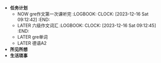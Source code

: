 - **任务计划**
	- NOW gre作文第一次课听完
	  :LOGBOOK:
	  CLOCK: [2023-12-16 Sat 09:12:42]
	  :END:
	- LATER 六级作文词汇
	  :LOGBOOK:
	  CLOCK: [2023-12-16 Sat 09:12:45]
	  :END:
	- LATER gre单词
	- LATER 德语A2
- **所见所想**
- **生活琐事**